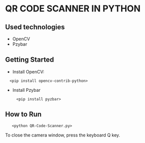 # QR CODE SCANNER IN PYTHON

## Used technologies
- OpenCV
- Pzybar

## Getting Started
- Install OpenCV:
```
  <pip install opencv-contrib-python>
```
- Install Pzybar
```
     <pip install pyzbar>
```

## How to Run
```
   <python QR-Code-Scanner.py>
```

To close the camera window, press the keyboard Q key.
